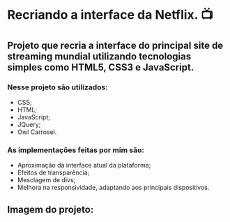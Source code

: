 # Recriando a interface da Netflix. :tv:

## Projeto que recria a interface do principal site de streaming mundial utilizando tecnologias simples como HTML5, CSS3 e JavaScript.

### Nesse projeto são utilizados:
- CSS;
- HTML;
- JavaScript;
- JQuery;
- Owl Carrosel.

### As implementações feitas por mim são:
- Aproximação da interface atual da plataforma;
- Efeitos de transparência;
- Mesclagem de divs;
- Melhora na responsividade, adaptando aos principais dispositivos.

## Imagem do projeto:
